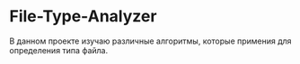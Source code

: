 # File-Type-Analyzer
В данном проекте изучаю различные алгоритмы, которые примения для определения типа файла.
